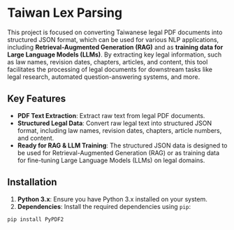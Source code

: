 # Taiwan Lex Parsing

This project is focused on converting Taiwanese legal PDF documents into structured JSON format, which can be used for various NLP applications, including **Retrieval-Augmented Generation (RAG)** and as **training data for Large Language Models (LLMs)**. By extracting key legal information, such as law names, revision dates, chapters, articles, and content, this tool facilitates the processing of legal documents for downstream tasks like legal research, automated question-answering systems, and more.

## Key Features
- **PDF Text Extraction**: Extract raw text from legal PDF documents.
- **Structured Legal Data**: Convert raw legal text into structured JSON format, including law names, revision dates, chapters, article numbers, and content.
- **Ready for RAG & LLM Training**: The structured JSON data is designed to be used for Retrieval-Augmented Generation (RAG) or as training data for fine-tuning Large Language Models (LLMs) on legal domains.

## Installation

1. **Python 3.x**: Ensure you have Python 3.x installed on your system.
2. **Dependencies**: Install the required dependencies using `pip`:

```bash
pip install PyPDF2

